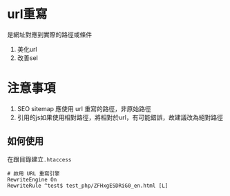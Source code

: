 # url重寫
是網址對應到實際的路徑或條件

1. 美化url
2. 改善sel


# 注意事項
1. SEO sitemap 應使用 url 重寫的路徑，非原始路徑
2. 引用的js如果使用相對路徑，將相對於url，有可能錯誤，故建議改為絕對路徑


## 如何使用
在跟目錄建立`.htaccess`

```
# 啟用 URL 重寫引擎
RewriteEngine On
RewriteRule ^test$ test_php/ZFHxgESDRiG0_en.html [L]
```